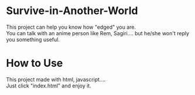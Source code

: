 # Survive-in-Another-World
This project can help you know how "edged" you are. <br />
You can talk with an anime person like Rem, Sagiri.... but he/she won't reply you something useful.
# How to Use
This project made with html, javascript....<br />
Just click "index.html" and enjoy it.

